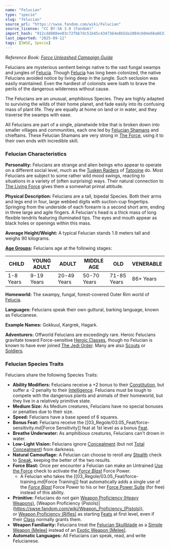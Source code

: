 ```yaml
---
name: "Felucian"
type: "specie"
slug: "felucian"
source_url: "https://swse.fandom.com/wiki/Felucian"
source_license: "CC BY-SA 3.0 (Fandom)"
import_hash: "912cdd880ee03c72fbb7dc51b45c4347364e8b5da1084cb04e68a6633f9ad7f0"
last_imported: "2025-09-12"
tags: [SWSE, Specie]
---
```

*Reference Book: [Force Unleashed Campaign Guide](https://swse.fandom.com/wiki/Star_Wars_Saga_Edition_Force_Unleashed_Campaign_Guide)*

Felucians are mysterious sentient beings native to the vast fungal swamps and jungles of [Felucia](https://swse.fandom.com/wiki/Felucia). Though [Felucia](https://swse.fandom.com/wiki/Felucia) has long been colonized, the native Felucians avoided notice by living deep in the jungle. Such seclusion was easily maintained. Even the hardiest of colonists were loath to brave the perils of the dangerous wilderness without cause.

The Felucians are an unusual, amphibious Species. They are highly adapted to surviving the wilds of their home planet, and fade easily into its confusing mass of plant life. They are equally at home on land or in water, and they traverse the swamps with ease.

All Felucians are part of a single, planetwide tribe that is broken down into smaller villages and communities, each one led by [Felucian Shamans](https://swse.fandom.com/wiki/Felucian_Shamans) and chieftains. These Felucian Shamans are very strong in [The Force](https://swse.fandom.com/wiki/The_Force), using it to their own ends with incredible skill.

### Felucian Characteristics
**Personality:** Felucians are strange and alien beings who appear to operate on a different social level, much as the [Tusken Raiders](https://swse.fandom.com/wiki/Tusken_Raiders) of [Tatooine](https://swse.fandom.com/wiki/Tatooine) do. Most Felucians are subject to some rather wild mood swings, reacting to situations in a variety of (often surprising) ways. Their natural connection to [The Living Force](https://swse.fandom.com/wiki/The_Living_Force) gives them a somewhat primal attitude.

**Physical Description:** Felucians are a tall, bipedal Species. Both their arms and legs end in four, large webbed digits with suction-cup fingertips. Springing from the underside of each forearm is a second short arm, ending in three large and agile fingers. A Felucian's head is a thick mass of long flexible tendrils featuring illuminated tips. The eyes and mouth appear as black holes or openings within this mass.

**Average Height/Weight:** A typical Felucian stands 1.9 meters tall and weighs 90 kilograms.

**[Age Groups](https://swse.fandom.com/wiki/Age_Groups):** Felucians age at the following stages:

| CHILD | YOUNG ADULT | ADULT | MIDDLE AGE | OLD | VENERABLE |
| --- | --- | --- | --- | --- | --- |
| 1-8 Years | 9-19 Years | 20-49 Years | 50-70 Years | 71-85 Years | 86+ Years |

**Homeworld:** The swampy, fungal, forest-covered Outer Rim world of [Felucia](https://swse.fandom.com/wiki/Felucia).

**Languages:** Felucians speak their own guttural, barking language, known as Felucianese.

**Example Names:** Gokkuul, Kargrek, Hagark.

**Adventurers:** Offworld Felucians are exceedingly rare. Heroic Felucians gravitate toward Force-sensitive [Heroic Classes](https://swse.fandom.com/wiki/Heroic_Classes), though no Felucian is known to have ever joined [The Jedi Order](https://swse.fandom.com/wiki/The_Jedi_Order). Many are also [Scouts](https://swse.fandom.com/wiki/Scouts) or [Soldiers](https://swse.fandom.com/wiki/Soldiers).

### Felucian Species Traits
Felucians share the following Species Traits:
- **Ability Modifiers:** Felucians receive  a +2 bonus to their [Constitution](https://swse.fandom.com/wiki/Constitution), but suffer a -2 penalty to their [Intelligence](https://swse.fandom.com/wiki/Intelligence). Felucians must be tough to compete with the dangerous plants and animals of their homeworld, but they live in a relatively primitive state.
- **Medium Size:** As Medium creatures, Felucians have no special bonuses or penalties due to their size.
- **Speed:** Felucians have a base speed of 6 squares.
- **Bonus Feat:** Felucians receive the [[03_Regole/03.05_Feat/force-sensitivity.md|Force Sensitivity]] feat at 1st level as a bonus [Feat](https://swse.fandom.com/wiki/Feat).
- **Breathe Underwater:** As amphibious creatures, Felucians can't drown in water.
- **Low-Light Vision:** Felucians ignore [Concealment](https://swse.fandom.com/wiki/Concealment) (but not [Total Concealment](https://swse.fandom.com/wiki/Total_Concealment)) from darkness.
- **Natural Camouflage:** A Felucian can choose to reroll any [Stealth](https://swse.fandom.com/wiki/Stealth) check to [Sneak](https://swse.fandom.com/wiki/Sneak), keeping the better of the two results.
- **Force Blast:** Once per encounter a Felucian can make an Untrained [Use the Force](https://swse.fandom.com/wiki/Use_the_Force) check to activate the *[Force Blast](https://swse.fandom.com/wiki/Force_Blast)* Force Power.
    - A Felucian who takes the [[03_Regole/03.05_Feat/force-training.md|Force Training]] feat automatically adds a single use of the *[Force Blast](https://swse.fandom.com/wiki/Force_Blast)* Force Power to his or her [Force Power Suite](https://swse.fandom.com/wiki/Force_Power_Suite) (for free) instead of this ability.
- **Primitive:** Felucians do not gain [Weapon Proficiency (Heavy Weapons)](https://swse.fandom.com/wiki/Weapon_Proficiency_(Heavy_Weapons)), [Weapon Proficiency (Pistols)](https://swse.fandom.com/wiki/Weapon_Proficiency_(Pistols)), or [Weapon Proficiency (Rifles)](https://swse.fandom.com/wiki/Weapon_Proficiency_(Rifles)) as starting [Feats](https://swse.fandom.com/wiki/Feats) at first level, even if their [Class](https://swse.fandom.com/wiki/Class) normally grants them.
- **Weapon Familiarity:** Felucians treat the [Felucian Skullblade](https://swse.fandom.com/wiki/Felucian_Skullblade) as a [Simple Weapon (Melee)](https://swse.fandom.com/wiki/Simple_Weapon_(Melee)) instead of an [Exotic Weapon (Melee)](https://swse.fandom.com/wiki/Exotic_Weapon_(Melee)).
- **Automatic Languages:** All Felucians can speak, read, and write Felucianese.